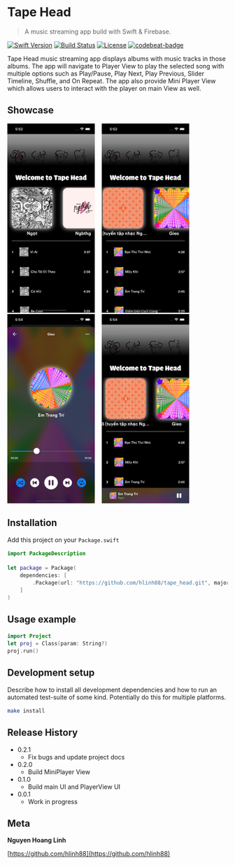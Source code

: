 # Tape Head
> A music streaming app build with Swift & Firebase.

[![Swift Version][swift-image]][swift-url]
[![Build Status][travis-image]][travis-url]
[![License][license-image]][license-url]
[![codebeat-badge][codebeat-image]][codebeat-url]

Tape Head music streaming app displays albums with music tracks in those albums. The app will navigate to Player View to play the selected song with multiple options such as Play/Pause, Play Next, Play Previous, Slider Timeline, Shuffle, and On Repeat. The app also provide Mini Player View which allows users to interact with the player on main View as well.

## Showcase

<img src="TapeHead/showcase1.png" alt="showcase" width="200"/> &nbsp;&nbsp; <img src="TapeHead/showcase2.png" alt="showcase" width="200"/> &nbsp;&nbsp; <img src="TapeHead/showcase3.png" alt="showcase" width="200"/> &nbsp;&nbsp; <img src="TapeHead/showcase4.png" alt="showcase" width="200"/>




## Installation

Add this project on your `Package.swift`

```swift
import PackageDescription

let package = Package(
    dependencies: [
        .Package(url: "https://github.com/hlinh88/tape_head.git", majorVersion: 0, minor: 0)
    ]
)
```

## Usage example


```swift
import Project
let proj = Class(param: String?)
proj.run()
```


## Development setup

Describe how to install all development dependencies and how to run an automated test-suite of some kind. Potentially do this for multiple platforms.

```sh
make install
```

## Release History

* 0.2.1
    * Fix bugs and update project docs
* 0.2.0
    * Build MiniPlayer View
* 0.1.0
    * Build main UI and PlayerView UI
* 0.0.1
    * Work in progress

## Meta

**Nguyen Hoang Linh**

[https://github.com/hlinh88](https://github.com/hlinh88)

[swift-image]:https://img.shields.io/badge/swift-3.0-orange.svg
[swift-url]: https://swift.org/
[license-image]: https://img.shields.io/badge/License-MIT-blue.svg
[license-url]: LICENSE
[travis-image]: https://img.shields.io/travis/dbader/node-datadog-metrics/master.svg
[travis-url]: https://travis-ci.org/dbader/node-datadog-metrics
[codebeat-image]: https://codebeat.co/badges/c19b47ea-2f9d-45df-8458-b2d952fe9dad
[codebeat-url]: https://codebeat.co/projects/github-com-vsouza-awesomeios-com
